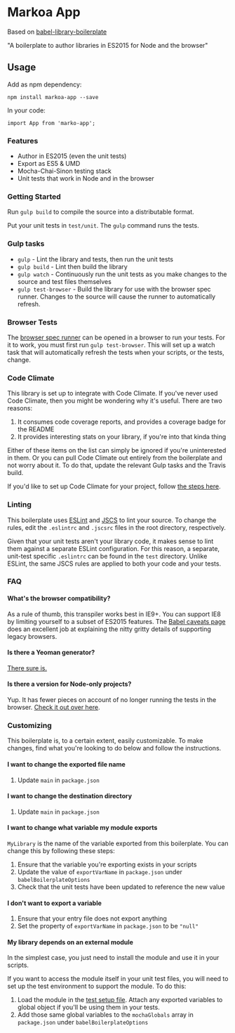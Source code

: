 # Markoa App

Based on [babel-library-boilerplate](https://github.com/babel/babel-library-boilerplate)

"A boilerplate to author libraries in ES2015 for Node and the browser"

## Usage

Add as npm dependency:

`npm install markoa-app --save`

In your code:

`import App from 'marko-app';`

### Features

- Author in ES2015 (even the unit tests)
- Export as ES5 & UMD
- Mocha-Chai-Sinon testing stack
- Unit tests that work in Node and in the browser

### Getting Started

Run `gulp build` to compile the source into a distributable format.

Put your unit tests in `test/unit`. The `gulp` command runs the tests.

### Gulp tasks

- `gulp` - Lint the library and tests, then run the unit tests
- `gulp build` - Lint then build the library
- `gulp watch` - Continuously run the unit tests as you make changes to the source
   and test files themselves
- `gulp test-browser` - Build the library for use with the browser spec runner.
  Changes to the source will cause the runner to automatically refresh.

### Browser Tests

The [browser spec runner](https://github.com/babel/babel-library-boilerplate/blob/master/test/runner.html)
can be opened in a browser to run your tests. For it to work, you must first run `gulp test-browser`. This
will set up a watch task that will automatically refresh the tests when your scripts, or the tests, change.

### Code Climate

This library is set up to integrate with Code Climate. If you've never used Code Climate, then you might be wondering
why it's useful. There are two reasons:

1. It consumes code coverage reports, and provides a coverage badge for the README
2. It provides interesting stats on your library, if you're into that kinda thing

Either of these items on the list can simply be ignored if you're uninterested in them. Or you can pull Code Climate
out entirely from the boilerplate and not worry about it. To do that, update the relevant Gulp tasks and the Travis
build.

If you'd like to set up Code Climate for your project, follow [the steps here](https://github.com/babel/babel-library-boilerplate/wiki/Code-Climate).

### Linting

This boilerplate uses [ESLint](http://eslint.org/)
and [JSCS](http://jscs.info/rules.html) to lint your source. To change the rules,
edit the `.eslintrc` and `.jscsrc` files in the root directory, respectively.

Given that your unit tests aren't your library code, it makes sense to
lint them against a separate ESLint configuration. For this reason, a
separate, unit-test specific `.eslintrc` can be found in the `test`
directory. Unlike ESLint, the same JSCS rules are applied to both your code
and your tests.

### FAQ

#### What's the browser compatibility?

As a rule of thumb, this transpiler works best in IE9+. You can support IE8 by limiting yourself
to a subset of ES2015 features. The [Babel caveats page](http://babeljs.io/docs/usage/caveats/) does an
excellent job at explaining the nitty gritty details of supporting legacy browsers.

#### Is there a Yeoman generator?

[There sure is.](https://github.com/thejameskyle/generator-es6-library-boilerplate)

#### Is there a version for Node-only projects?

Yup. It has fewer pieces on account of no longer running the tests in the browser.
[Check it out over here](https://github.com/jmeas/es6-node-boilerplate).

### Customizing

This boilerplate is, to a certain extent, easily customizable. To make changes,
find what you're looking to do below and follow the instructions.

#### I want to change the exported file name

1. Update `main` in `package.json`

#### I want to change the destination directory

1. Update `main` in `package.json`

#### I want to change what variable my module exports

`MyLibrary` is the name of the variable exported from this boilerplate. You can change this by following
these steps:

1. Ensure that the variable you're exporting exists in your scripts
2. Update the value of `exportVarName` in `package.json` under `babelBoilerplateOptions`
3. Check that the unit tests have been updated to reference the new value

#### I don't want to export a variable

1. Ensure that your entry file does not export anything
2. Set the property of `exportVarName` in `package.json` to be `"null"`

#### My library depends on an external module

In the simplest case, you just need to install the module and use it in your scripts.

If you want to access the module itself in your unit test files, you will need to set up the
test environment to support the module. To do this:

1. Load the module in the [test setup file](https://github.com/babel/babel-library-boilerplate/blob/master/test/setup/setup.js).
  Attach any exported variables to global object if you'll be using them in your tests.
2. Add those same global variables to the `mochaGlobals` array in `package.json` under
  `babelBoilerplateOptions`
